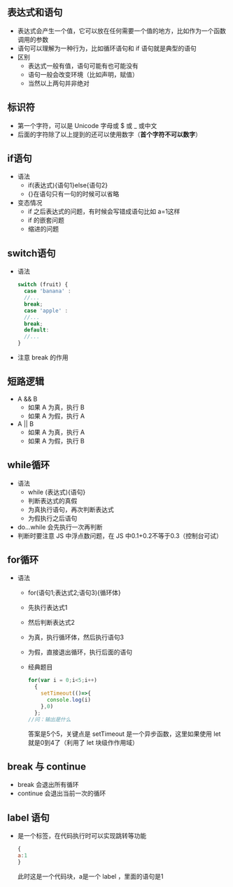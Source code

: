 ## 表达式和语句

* 表达式会产生一个值，它可以放在任何需要一个值的地方，比如作为一个函数调用的参数
* 语句可以理解为一种行为，比如循环语句和 if 语句就是典型的语句
* 区别
  * 表达式一般有值，语句可能有也可能没有
  * 语句一般会改变环境（比如声明，赋值）
  * 当然以上两句并非绝对

## 标识符

* 第一个字符，可以是 Unicode 字母或 $ 或 _ 或中文
* 后面的字符除了以上提到的还可以使用数字（**首个字符不可以数字**）

## if语句

* 语法
  * if(表达式){语句1}else{语句2}
  * {}在语句只有一句的时候可以省略
* 变态情况
  * if 之后表达式的问题，有时候会写错成语句比如 a=1这样
  * if 的嵌套问题
  * 缩进的问题

## switch语句

* 语法  

  ```js
  switch (fruit) {
    case 'banana' :
    //...
    break;
    case 'apple' :
    //...
    break;
    default:
    //...
  }
  ```

* 注意 break 的作用

## 短路逻辑

* A && B 
  * 如果 A 为真，执行 B
  * 如果 A 为假，执行 A
* A || B
  * 如果 A 为真，执行 A
  * 如果 A 为假，执行 B

## while循环

* 语法 
  * while (表达式){语句}
  * 判断表达式的真假
  * 为真执行语句，再次判断表达式
  * 为假执行之后语句
* do...while 会先执行一次再判断
* 判断时要注意 JS 中浮点数问题，在 JS 中0.1+0.2不等于0.3（控制台可试）

## for循环

* 语法 

  * for(语句1;表达式2;语句3){循环体}

  * 先执行表达式1

  * 然后判断表达式2

  * 为真，执行循环体，然后执行语句3

  * 为假，直接退出循环，执行后面的语句

  * 经典题目 

    ```js
    for(var i = 0;i<5;i++)
      {
        setTimeout(()=>{
          console.log(i)
        },0)
      };
    //问：输出是什么
    ```

    答案是5个5，关键点是 setTimeout 是一个异步函数，这里如果使用 let 就是0到4了（利用了 let 块级作作用域）

## break 与 continue

* break 会退出所有循环
* continue 会退出当前一次的循环

## label 语句

* 是一个标签，在代码执行时可以实现跳转等功能

  ```js
  {
  a:1
  }
  ```

  此时这是一个代码块，a是一个 label ，里面的语句是1
